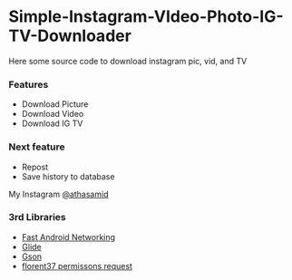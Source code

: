 # Simple-Instagram-VIdeo-Photo-IG-TV-Downloader
Here some source code to download instagram pic, vid, and TV

### Features
- Download Picture
- Download Video
- Download IG TV
 
### Next feature
- Repost
- Save history to database

My Instagram [@athasamid](https://instagram.com/athasamid)

### 3rd Libraries
* [Fast Android Networking](https://github.com/amitshekhariitbhu/Fast-Android-Networking)
* [Glide](https://github.com/bumptech/glide)
* [Gson](https://github.com/google/gson)
* [florent37 permissons request](https://github.com/florent37/RuntimePermission)
